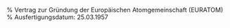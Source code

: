 % Vertrag zur Gründung der Europäischen Atomgemeinschaft (EURATOM)
% Ausfertigungsdatum: 25.03.1957
 